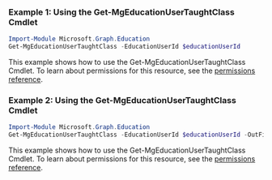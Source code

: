 ### Example 1: Using the Get-MgEducationUserTaughtClass Cmdlet
```powershell
Import-Module Microsoft.Graph.Education
Get-MgEducationUserTaughtClass -EducationUserId $educationUserId
```
This example shows how to use the Get-MgEducationUserTaughtClass Cmdlet.
To learn about permissions for this resource, see the [permissions reference](/graph/permissions-reference).
### Example 2: Using the Get-MgEducationUserTaughtClass Cmdlet
```powershell
Import-Module Microsoft.Graph.Education
Get-MgEducationUserTaughtClass -EducationUserId $educationUserId -OutFile $outFileId
```
This example shows how to use the Get-MgEducationUserTaughtClass Cmdlet.
To learn about permissions for this resource, see the [permissions reference](/graph/permissions-reference).
